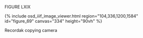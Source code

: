 FIGURE LXIX

{% include osd_iiif_image_viewer.html region="104,336,1200,1584" id="figure_69" canvas="334" height="90vh" %}

Recordak copying camera
